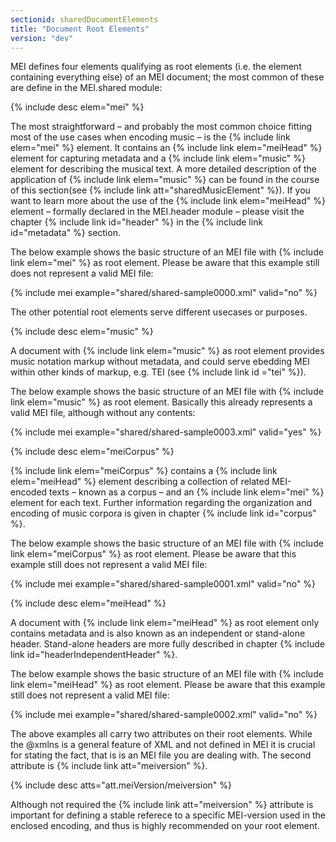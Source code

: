 ```yaml
---
sectionid: sharedDocumentElements
title: "Document Root Elements"
version: "dev"
---
```


MEI defines four elements qualifying as root elements (i.e. the element containing everything else) of an MEI document; the most common of these are define in the MEI.shared module:

{% include desc elem="mei" %}

The most straightforward – and probably the most common choice fitting most of the use cases when encoding music – is the {% include link elem="mei" %} element. It contains an {% include link elem="meiHead" %} element for capturing metadata and a {% include link elem="music" %} element  for describing the musical text. A more detailed description of the application of {% include link elem="music" %} can be found in the course of this section(see {% include link att="sharedMusicElement" %}). If you want to learn more about the use of the {% include link elem="meiHead" %} element – formally declared in the MEI.header module – please visit the chapter {% include link id="header" %} in the {% include link id="metadata" %} section.

The below example shows the basic structure of an MEI file with {% include link elem="mei" %} as root element. Please be aware that this example still does not represent a valid MEI file:

{% include mei example="shared/shared-sample0000.xml" valid="no" %}

The other potential root elements serve different usecases or purposes.

{% include desc elem="music" %}

A document with {% include link elem="music" %} as root element provides music notation markup without metadata, and could serve ebedding MEI within other kinds of markup, e.g. TEI (see {% include link id ="tei" %}).

The below example shows the basic structure of an MEI file with {% include link elem="music" %} as root element. Basically this already represents a valid MEI file, although without any contents:

{% include mei example="shared/shared-sample0003.xml" valid="yes" %}

{% include desc elem="meiCorpus" %}

{% include link elem="meiCorpus" %} contains a {% include link elem="meiHead" %} element describing a collection of related MEI-encoded texts – known as a corpus – and an {% include link elem="mei" %} element for each text. Further information regarding the organization and encoding of music corpora is given in chapter {% include link id="corpus" %}.

The below example shows the basic structure of an MEI file with {% include link elem="meiCorpus" %} as root element. Please be aware that this example still does not represent a valid MEI file:

{% include mei example="shared/shared-sample0001.xml" valid="no" %}

{% include desc elem="meiHead" %}

A document with {% include link elem="meiHead" %} as root element only contains metadata and is also known as an independent or stand-alone header. Stand-alone headers are more fully described in chapter {% include link id="headerIndependentHeader" %}.

The below example shows the basic structure of an MEI file with {% include link elem="meiHead" %} as root element. Please be aware that this example still does not represent a valid MEI file:

{% include mei example="shared/shared-sample0002.xml" valid="no" %}

The above examples all carry two attributes on their root elements. While the @xmlns is a general feature of XML and not defined in MEI it is crucial for stating the fact, that is is an MEI file you are dealing with. The second attribute is {% include link att="meiversion" %}. 

{% include desc atts="att.meiVersion/meiversion" %}

Although not required the {% include link att="meiversion" %} attribute is important for defining a stable referece to a specific MEI-version used in the enclosed encoding, and thus is highly recommended on your root element.

